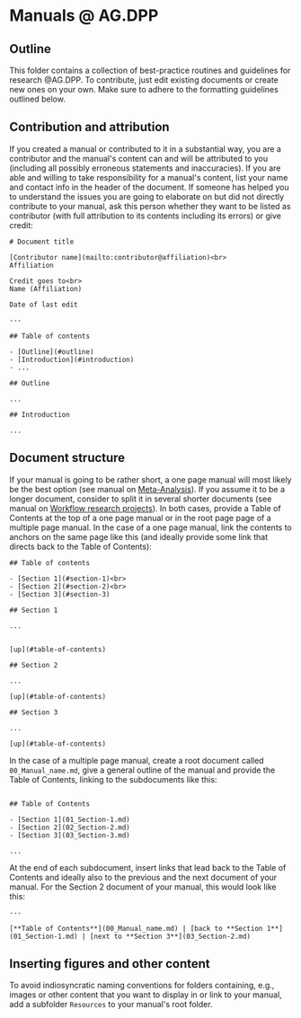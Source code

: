 # Manuals @ AG.DPP

## Outline 

This folder contains a collection of best-practice routines and guidelines for research @AG.DPP. To contribute, just edit existing documents or create new ones on your own. Make sure to adhere to the formatting guidelines outlined below.

## Contribution and attribution

If you created a manual or contributed to it in a substantial way, you are a contributor and the manual's content can and will be attributed to you (including all possibly erroneous statements and inaccuracies). If you are able and willing to take responsibility for a manual's content, list your name and contact info in the header of the document. If someone has helped you to understand the issues you are going to elaborate on but did not directly contribute to your manual, ask this person whether they want to be listed as contributor (with full attribution to its contents including its errors) or give credit:

```
# Document title

[Contributor name](mailto:contributor@affiliation)<br>
Affiliation

Credit goes to<br> 
Name (Affiliation)

Date of last edit

---

## Table of contents

- [Outline](#outline)
- [Introduction](#introduction)
- ...

## Outline

...

## Introduction

...

```

## Document structure

If your manual is going to be rather short, a one page manual will most likely be the best option (see manual on [Meta-Analysis](https://github.com/alex-strobel/DPP-LabManual/blob/main/Research/Analysis/Methods/Meta-Analysis/Meta_Analysis.md)). If you assume it to be a longer document, consider to split it in several shorter documents (see manual on [Workflow research projects](https://github.com/alex-strobel/DPP-LabManual/blob/main/Research/Analysis/Methods/Meta-Analysis/Workflow_research_projects)). In both cases, provide a Table of Contents at the top of a one page manual or in the root page page of a multiple page manual. In the case of a one page manual, link the contents to anchors on the same page like this (and ideally provide some link that directs back to the Table of Contents):

```
## Table of contents

- [Section 1](#section-1)<br>
- [Section 2](#section-2)<br>
- [Section 3](#section-3)

## Section 1

...


[up](#table-of-contents)

## Section 2

...

[up](#table-of-contents)

## Section 3

...

[up](#table-of-contents)

```

In the case of a multiple page manual, create a root document called `00_Manual_name.md`, give a general outline of the manual and provide the Table of Contents, linking to the subdocuments like this:

```

## Table of Contents

- [Section 1](01_Section-1.md)
- [Section 2](02_Section-2.md)
- [Section 3](03_Section-3.md)

...

```

At the end of each subdocument, insert links that lead back to the Table of Contents and ideally also to the previous and the next document of your manual. For the Section 2 document of your manual, this would look like this:

```
---

[**Table of Contents**](00_Manual_name.md) | [back to **Section 1**](01_Section-1.md) | [next to **Section 3**](03_Section-2.md)

```

## Inserting figures and other content

To avoid indiosyncratic naming conventions for folders containing, e.g., images or other content that you want to display in or link to your manual, add a subfolder `Resources` to your manual's root folder. 




